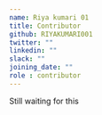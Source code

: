 ```yaml
---
name: Riya kumari 01
title: Contributor
github: RIYAKUMARI001
twitter: ""
linkedin: ""
slack: ""
joining_date: ""
role : contributor
---
```


Still waiting for this
